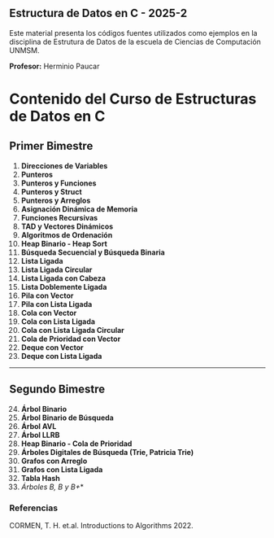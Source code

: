 ## Estructura de Datos en C - 2025-2

Este material presenta los códigos fuentes utilizados como ejemplos en la disciplina de Estrutura de Datos de la escuela de Ciencias de Computación UNMSM. 

**Profesor:** Herminio Paucar


# Contenido del Curso de Estructuras de Datos en C

## Primer Bimestre  

1. **Direcciones de Variables**  
2. **Punteros**  
3. **Punteros y Funciones**  
4. **Punteros y Struct**  
5. **Punteros y Arreglos**  
6. **Asignación Dinámica de Memoria**  
7. **Funciones Recursivas**  
8. **TAD y Vectores Dinámicos**  
9. **Algoritmos de Ordenación**  
10. **Heap Binario - Heap Sort**  
11. **Búsqueda Secuencial y Búsqueda Binaria**  
12. **Lista Ligada**  
13. **Lista Ligada Circular**  
14. **Lista Ligada con Cabeza**  
15. **Lista Doblemente Ligada**  
16. **Pila con Vector**  
17. **Pila con Lista Ligada**  
18. **Cola con Vector**  
19. **Cola con Lista Ligada**  
20. **Cola con Lista Ligada Circular**  
21. **Cola de Prioridad con Vector**  
22. **Deque con Vector**  
23. **Deque con Lista Ligada**  

---

## Segundo Bimestre  

24. **Árbol Binario**  
25. **Árbol Binario de Búsqueda**  
26. **Árbol AVL**  
27. **Árbol LLRB**  
28. **Heap Binario - Cola de Prioridad**  
29. **Árboles Digitales de Búsqueda (Trie, Patricia Trie)**  
30. **Grafos con Arreglo**  
31. **Grafos con Lista Ligada**  
32. **Tabla Hash**  
33. **Árboles B, B* y B+**  


### Referencias 

CORMEN, T. H. et.al. Introductions to Algorithms 2022.
